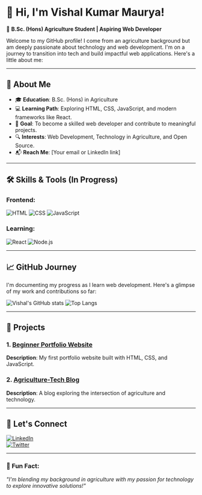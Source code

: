 # 👋 Hi, I'm Vishal Kumar Maurya!

🌱 **B.Sc. (Hons) Agriculture Student | Aspiring Web Developer**

Welcome to my GitHub profile! I come from an agriculture background but am deeply passionate about technology and web development. I'm on a journey to transition into tech and build impactful web applications. Here's a little about me:

---

## 🚀 About Me
- 🎓 **Education**: B.Sc. (Hons) in Agriculture  
- 💻 **Learning Path**: Exploring HTML, CSS, JavaScript, and modern frameworks like React.  
- 🌟 **Goal**: To become a skilled web developer and contribute to meaningful projects.  
- 🔍 **Interests**: Web Development, Technology in Agriculture, and Open Source.  
- 📬 **Reach Me**: [Your email or LinkedIn link]  

---

## 🛠️ Skills & Tools (In Progress)

### Frontend:
![HTML](https://img.shields.io/badge/HTML-E34F26?style=for-the-badge&logo=html5&logoColor=white)
![CSS](https://img.shields.io/badge/CSS-1572B6?style=for-the-badge&logo=css3&logoColor=white)
![JavaScript](https://img.shields.io/badge/JavaScript-F7DF1E?style=for-the-badge&logo=javascript&logoColor=black)

### Learning:
![React](https://img.shields.io/badge/React-61DAFB?style=for-the-badge&logo=react&logoColor=black)
![Node.js](https://img.shields.io/badge/Node.js-339933?style=for-the-badge&logo=node-dot-js&logoColor=white)

---

## 📈 GitHub Journey

I'm documenting my progress as I learn web development. Here's a glimpse of my work and contributions so far:

![Vishal's GitHub stats](https://github-readme-stats.vercel.app/api?username=vishalkumarmaurya&show_icons=true&theme=gruvbox)
![Top Langs](https://github-readme-stats.vercel.app/api/top-langs/?username=vishalkumarmaurya&layout=compact&theme=gruvbox)

---

## 🌟 Projects

### 1. [Beginner Portfolio Website](https://github.com/vishalkumarmaurya/portfolio-website)
**Description**: My first portfolio website built with HTML, CSS, and JavaScript.

### 2. [Agriculture-Tech Blog](https://github.com/vishalkumarmaurya/agriculture-tech-blog)
**Description**: A blog exploring the intersection of agriculture and technology.

---

## 🤝 Let's Connect

[![LinkedIn](https://img.shields.io/badge/LinkedIn-0A66C2?style=for-the-badge&logo=linkedin&logoColor=white)](https://linkedin.com/in/vishalkumarmaurya)  
[![Twitter](https://img.shields.io/badge/Twitter-1DA1F2?style=for-the-badge&logo=twitter&logoColor=white)](https://twitter.com/vishalkumarmaurya)

---

### 🌟 Fun Fact:
_"I'm blending my background in agriculture with my passion for technology to explore innovative solutions!"_
